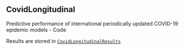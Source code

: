 ## CovidLongitudinal

Predictive performance of international periodically updated COVID-19 epidemic models - Code



Results are stored in [`CovidLongitudinalResults`](https://github.com/pourmalek/CovidLongitudinalResults)

